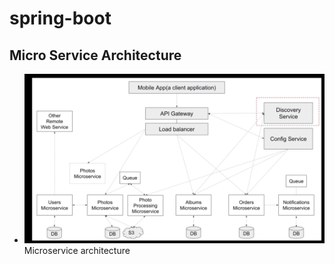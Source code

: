 # spring-boot

## Micro Service Architecture
 - <img src="https://github.com/eshita19/spring-boot/blob/master/screenshots/microservice_archeticture.png">Microservice architecture</img>

## 
